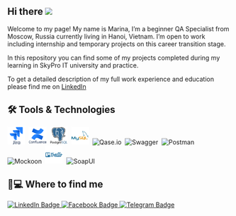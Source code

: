 <h2>Hi there <img src="https://github.com/blackcater/blackcater/raw/main/images/Hi.gif" height="32"/> </h2> 

Welcome to my page!
My name is Marina, I’m a beginner QA Specialist from Moscow, Russia currently living in Hanoi, Vietnam. I’m open to work including internship and temporary projects on this career transition stage. 

In this repository you can find some of my projects completed during my learning in SkyPro IT university and practice. 

To get a detailed description of my full work experience and education please find me on [LinkedIn](https://www.linkedin.com/in/marina-nesnova-2a8a9611a/)


<h2>🛠️ Tools & Technologies</h2> 

<img src="https://raw.githubusercontent.com/devicons/devicon/1119b9f84c0290e0f0b38982099a2bd027a48bf1/icons/jira/jira-original-wordmark.svg" title="Jira" alt="Jira" width="40" height="40"/>&nbsp;
<img src="https://raw.githubusercontent.com/devicons/devicon/1119b9f84c0290e0f0b38982099a2bd027a48bf1/icons/confluence/confluence-original-wordmark.svg" title="Confluence" alt="Confluence" width="40" height="40"/>&nbsp;
<img src="https://raw.githubusercontent.com/devicons/devicon/1119b9f84c0290e0f0b38982099a2bd027a48bf1/icons/postgresql/postgresql-original-wordmark.svg" title="PostgreSQL" alt="PostgreSQL" width="40" height="40"/>&nbsp;
<img src="https://raw.githubusercontent.com/devicons/devicon/1119b9f84c0290e0f0b38982099a2bd027a48bf1/icons/mysql/mysql-original-wordmark.svg" title="MySQL" alt="MySQL" width="40" height="40"/>&nbsp;
<img src="https://www.qase.io/images/q_logo.png?v=2" title="Qase.io" alt="Qase.io" width="40" height="40"/>&nbsp;
<img src="https://avatars.githubusercontent.com/u/7658037?s=280&v=4" title="Swagger" alt="Swagger" width="40" height="40"/>&nbsp;
<img src="https://images.g2crowd.com/uploads/product/image/large_detail/large_detail_fd527e1fc777d9e31b2a28e8d3c959a4/postman.jpg" title="Postman" alt="Postman" width="40" height="40"/>&nbsp;
<img src="https://mockoon.com/images/logo.svg" title="Mockoon" alt="Mockoon" width="40" height="40"/>&nbsp;
<img src="https://raw.githubusercontent.com/devicons/devicon/1119b9f84c0290e0f0b38982099a2bd027a48bf1/icons/trello/trello-plain-wordmark.svg" title="Trello" alt="Trello" width="40" height="40"/>&nbsp;
<img src="https://img.informer.com/icons/png/128/7206/7206623.png" title="SoapUI" alt="SoapUI" width="40" height="40"/>&nbsp;


<h2>📱💻 Where to find me</h2> 

<div id="badges">
  <a href="https://www.linkedin.com/in/marina-nesnova-2a8a9611a/">
    <img src="https://img.shields.io/badge/LinkedIn-blue?style=for-the-badge&logo=linkedin&logoColor=white" alt="LinkedIn Badge"/>
  </a>
  <a href="https://www.facebook.com/marina.solomentseva.39?mibextid=ZbWKwL">
    <img src="https://img.shields.io/badge/Facebook-blue?style=for-the-badge&logo=facebook&logoColor=white" alt="Facebook Badge"/>
  </a>
  <a href="https://t.me/ya_marin_a">
    <img src="https://img.shields.io/badge/Telegram-blue?style=for-the-badge&logo=telegram&logoColor=white" alt="Telegram Badge"/>
  </a>
</div>

